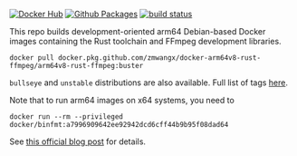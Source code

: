 [![Docker Hub](https://img.shields.io/badge/docker-hub-blue?logo=docker&cacheSeconds=2592000)](https://hub.docker.com/repository/docker/zmwangx/arm64v8-rust-ffmpeg)
[![Github Packages](https://img.shields.io/badge/github-packages-blue?logo=docker&cacheSeconds=2592000)](https://github.com/zmwangx/docker-arm64v8-rust-ffmpeg/pkgs/container/arm64v8-rust-ffmpeg)
[![build status](https://github.com/zmwangx/docker-arm64v8-rust-ffmpeg/workflows/build/badge.svg)](https://github.com/zmwangx/docker-arm64v8-rust-ffmpeg/actions/)

This repo builds development-oriented arm64 Debian-based Docker images containing the Rust toolchain and FFmpeg development libraries.

```
docker pull docker.pkg.github.com/zmwangx/docker-arm64v8-rust-ffmpeg/arm64v8-rust-ffmpeg:buster
```

`bullseye` and `unstable` distributions are also available. Full list of tags [here](https://hub.docker.com/repository/docker/zmwangx/arm64v8-rust-ffmpeg/tags?page=1).

Note that to run arm64 images on x64 systems, you need to

```
docker run --rm --privileged docker/binfmt:a7996909642ee92942dcd6cff44b9b95f08dad64
```

See [this official blog post](https://www.docker.com/blog/getting-started-with-docker-for-arm-on-linux/) for details.
